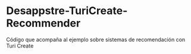 # Desappstre-TuriCreate-Recommender
Código que acompaña al ejemplo sobre sistemas de recomendación con Turi Create

